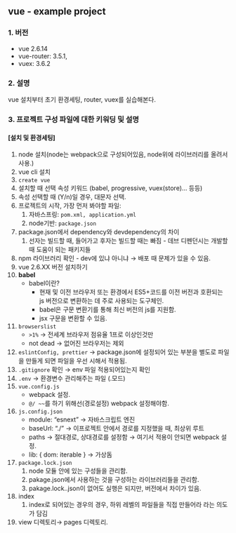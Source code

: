 ## vue - example project

### 1. 버전

- vue 2.6.14
- vue-router: 3.5.1,
- vuex: 3.6.2

### 2. 설명

vue 설치부터 초기 환경세팅, router, vuex를 실습해본다.

### 3. 프로젝트 구성 파일에 대한 키워딩 및 설명

#### [설치 및 환경세팅]

1. node 설치(node는 webpack으로 구성되어있음, node위에 라이브러리를 올려서 사용.)
2. vue cli 설치
3. `create vue`
4. 설치할 때 선택 속성 키워드 (babel, progressive, vuex(store)… 등등)
5. 속성 선택할 때 (Y/n)일 경우, 대문자 선택.
6. 프로젝트의 시작, 가장 먼저 봐야할 파일:
   1. 자바스프링: `pom.xml, application.yml`
   2. node기반: `package.json`
7. package.json에서 dependency와 devdependency의 차이
   1. 선자는 빌드할 때, 들어가고 후자는 빌드할 때는 빠짐 - 데브 디펜던시는 개발할 때 도움이 되는 패키지들
8. npm 라이브러리 확인 - dev에 있냐 아니냐 → 배포 때 문제가 있을 수 있음.
9. vue 2.6.XX 버전 설치하기
10. **babel**
    - babel이란?
      - 현재 및 이전 브라우저 또는 환경에서 ES5+코드를 이전 버전과 호환되는 js 버전으로 변환하는 데 주로 사용되는 도구체인.
      - babel은 구문 변환기를 통해 최신 버전의 js를 지원함.
      - jsx 구문을 변환할 수 있음.
11. `browserslist`
    - `>1%` → 전세계 브라우저 점유율 1프로 이상인것만
    - not dead → 없어진 브라우저는 제외
12. `eslintConfig, prettier` → package.json에 설정되어 있는 부분을 별도로 파일을 만들게 되면 파일을 우선 시해서 적용됨.
13. `.gitignore` 확인 → env 파일 적용되어있는지 확인
14. `.env` → 환경변수 관리해주는 파일 (.모드)
15. `vue.config.js`
    - webpack 설정.
    - `@/ ~~`를 하기 위해선(경로설정) webpack 설정해야함.
16. `js.config.json`
    - module: “esnext” → 자바스크립트 엔진
    - baseUrl: “./” → 이프로젝트 안에서 경로를 지정했을 때, 최상위 루트
    - paths → 절대경로, 상대경로를 설정함 → 여기서 적용이 안되면 webpack 설정.
    - lib: { dom: iterable } → 가상돔
17. `package.lock.json`
    1. node 모듈 안에 있는 구성들을 관리함.
    2. pakage.json에서 사용하는 것을 구성하는 라이브러리들을 관리함.
    3. pakage.lock..json이 없어도 실행은 되지만, 버전에서 차이가 있음.
18. index
    1. index로 되어있는 경우의 경우, 하위 레벨의 파일들을 직접 만들어라 라는 의도가 담김
19. view 디렉토리→ pages 디렉토리.
